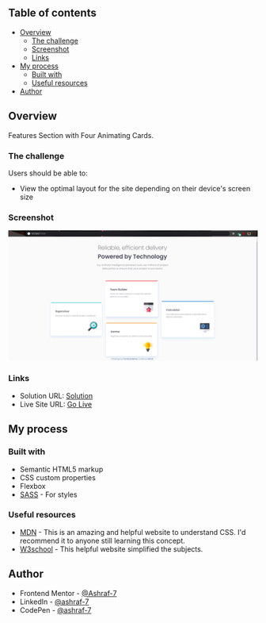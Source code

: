 ## Table of contents

- [Overview](#overview)
  - [The challenge](#the-challenge)
  - [Screenshot](#screenshot)
  - [Links](#links)
- [My process](#my-process)
  - [Built with](#built-with)
  - [Useful resources](#useful-resources)
- [Author](#Author)

## Overview

Features Section with Four Animating Cards.

### The challenge

Users should be able to:

- View the optimal layout for the site depending on their device's screen size

### Screenshot

![](./images/screenshot.jpg)

### Links

- Solution URL: [Solution](https://github.com/Ashraf-7/Four-Cards-Feature-Section)
- Live Site URL: [Go Live](https://ashraf-7.github.io/Four-Cards-Feature-Section/)

## My process

### Built with

- Semantic HTML5 markup
- CSS custom properties
- Flexbox
- [SASS](https://sass-lang.com/) - For styles

### Useful resources

- [MDN](https://developer.mozilla.org/en-US/docs/Web/CSS) - This is an amazing and helpful website to understand CSS. I'd recommend it to anyone still learning this concept.
- [W3school](https://www.w3schools.com/css/default.asp) - This helpful website simplified the subjects.

## Author

- Frontend Mentor - [@Ashraf-7](https://www.frontendmentor.io/profile/Ashraf-7)
- LinkedIn - [@ashraf-7](https://www.linkedin.com/in/ashraf-awad-a27023b4/)
- CodePen - [@ashraf-7](https://codepen.io/ashraf-7)
